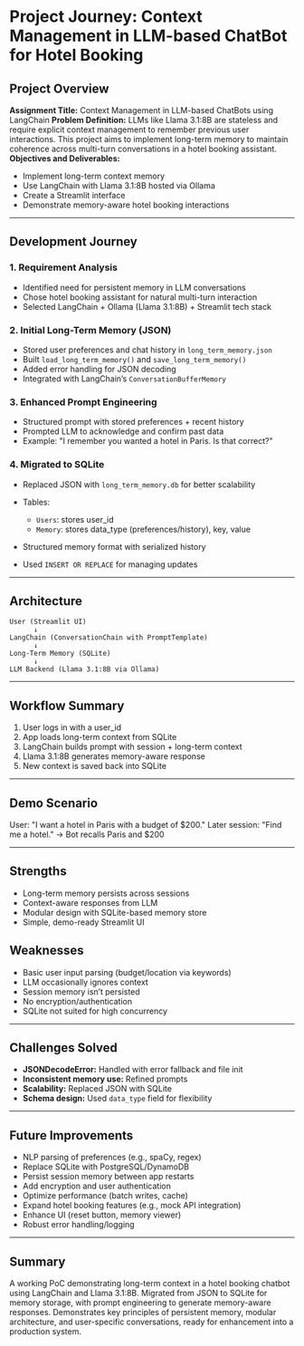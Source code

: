 # Project Journey: Context Management in LLM-based ChatBot for Hotel Booking

## Project Overview

**Assignment Title:** Context Management in LLM-based ChatBots using LangChain
**Problem Definition:** LLMs like Llama 3.1:8B are stateless and require explicit context management to remember previous user interactions. This project aims to implement long-term memory to maintain coherence across multi-turn conversations in a hotel booking assistant.
**Objectives and Deliverables:**

* Implement long-term context memory
* Use LangChain with Llama 3.1:8B hosted via Ollama
* Create a Streamlit interface
* Demonstrate memory-aware hotel booking interactions

---

## Development Journey

### 1. Requirement Analysis

* Identified need for persistent memory in LLM conversations
* Chose hotel booking assistant for natural multi-turn interaction
* Selected LangChain + Ollama (Llama 3.1:8B) + Streamlit tech stack

### 2. Initial Long-Term Memory (JSON)

* Stored user preferences and chat history in `long_term_memory.json`
* Built `load_long_term_memory()` and `save_long_term_memory()`
* Added error handling for JSON decoding
* Integrated with LangChain’s `ConversationBufferMemory`

### 3. Enhanced Prompt Engineering

* Structured prompt with stored preferences + recent history
* Prompted LLM to acknowledge and confirm past data
* Example: "I remember you wanted a hotel in Paris. Is that correct?"

### 4. Migrated to SQLite

* Replaced JSON with `long_term_memory.db` for better scalability
* Tables:

  * `Users`: stores user\_id
  * `Memory`: stores data\_type (preferences/history), key, value
* Structured memory format with serialized history
* Used `INSERT OR REPLACE` for managing updates

---

## Architecture

```
User (Streamlit UI)
      ↓
LangChain (ConversationChain with PromptTemplate)
      ↓
Long-Term Memory (SQLite)
      ↓
LLM Backend (Llama 3.1:8B via Ollama)
```

---

## Workflow Summary

1. User logs in with a user\_id
2. App loads long-term context from SQLite
3. LangChain builds prompt with session + long-term context
4. Llama 3.1:8B generates memory-aware response
5. New context is saved back into SQLite

---

## Demo Scenario

User: "I want a hotel in Paris with a budget of \$200."
Later session: "Find me a hotel." → Bot recalls Paris and \$200

---

## Strengths

* Long-term memory persists across sessions
* Context-aware responses from LLM
* Modular design with SQLite-based memory store
* Simple, demo-ready Streamlit UI

## Weaknesses

* Basic user input parsing (budget/location via keywords)
* LLM occasionally ignores context
* Session memory isn’t persisted
* No encryption/authentication
* SQLite not suited for high concurrency

---

## Challenges Solved

* **JSONDecodeError:** Handled with error fallback and file init
* **Inconsistent memory use:** Refined prompts
* **Scalability:** Replaced JSON with SQLite
* **Schema design:** Used `data_type` field for flexibility

---

## Future Improvements

* NLP parsing of preferences (e.g., spaCy, regex)
* Replace SQLite with PostgreSQL/DynamoDB
* Persist session memory between app restarts
* Add encryption and user authentication
* Optimize performance (batch writes, cache)
* Expand hotel booking features (e.g., mock API integration)
* Enhance UI (reset button, memory viewer)
* Robust error handling/logging

---

## Summary

A working PoC demonstrating long-term context in a hotel booking chatbot using LangChain and Llama 3.1:8B. Migrated from JSON to SQLite for memory storage, with prompt engineering to generate memory-aware responses. Demonstrates key principles of persistent memory, modular architecture, and user-specific conversations, ready for enhancement into a production system.
